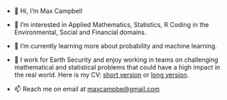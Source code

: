 - 👋 Hi, I’m Max Campbell

- 👀 I’m interested in Applied Mathematics, Statistics, R Coding in the Environmental, Social and Financial domains.

- 🌱 I’m currently learning more about probability and machine learning.

- 💞️ I work for Earth Security and enjoy working in teams on challenging mathematical and statistical problems that could have a high impact in the real world. Here is my CV: [short version](https://github.com/maxcampb/maxcampb/blob/main/Max_Campbell_CV_short.pdf) or [long version](https://github.com/maxcampb/maxcampb/blob/main/Max_Campbell_CV.pdf).

- 📫 Reach me on email at maxcampbe@gmail.com

<!---
maxcampb/maxcampb is a ✨ special ✨ repository because its `README.md` (this file) appears on your GitHub profile.
You can click the Preview link to take a look at your changes.
--->
